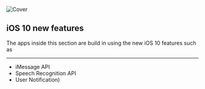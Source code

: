 ![Cover](cover.png)

## iOS 10 new features ##

The apps inside this section are build in using the new iOS 10 features such as

- - - -


* iMessage API
* Speech Recognition API
* User Notification)
 